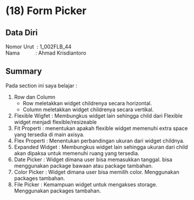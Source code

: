 # (18) Form Picker 

## Data Diri
Nomor Urut &nbsp;: 1_002FLB_44 <br>
Nama &emsp;&emsp;&ensp;&nbsp;: Ahmad Krisdiantoro

## Summary
Pada section ini saya belajar : 
1. Row dan Column
    - Row meletakkan widget childrenya secara horizontal.
    - Column meletakkan widget childrenya secara vertikal.
2. Flexible Wigfet : Membungkus widget lain sehingga child dari Flexible widget menjadi flexible/resizeable
3. Fit Properti : menentukan apakah flexible widget memenuhi extra space yang tersedia di main axisya.
4. Flex Properti : Menentukan perbandingan ukuran dari widget childnya.
5. Expanded Widget : Membungkus widget lain sehingga ukuran dari child akan dipaksa untuk memenuhi ruang yang tersedia.
6. Date Picker : Widget dimana user bisa memasukkan tanggal. bisa menggunakan package bawaan atau package tambahan.
7. Color Picker : Widget dimana user bisa memilih color. Menggunakan packages tambahan.
8. File Picker : Kemampuan widget untuk mengakses storage. Menggunakan packages tambahan.

